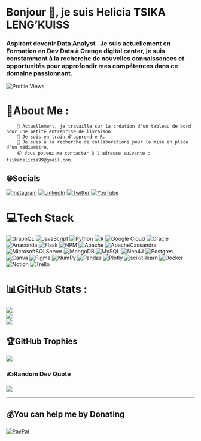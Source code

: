 <!DOCTYPE html>
<html lang="fr">

<body>
    <div class="container">
        <h1>Bonjour 👋, je suis Helicia TSIKA LENG’KUISS</h1>
        <h3>Aspirant devenir Data Analyst . Je suis actuellement en Formation en Dev Data à Orange digital center, je suis constamment à la recherche de nouvelles connaissances et opportunités pour approfondir mes compétences dans ce domaine passionnant.</h3>
        <p class="center"> 
            <img src="https://komarev.com/ghpvc/?username=heli2805&label=Profile%20views&color=0e75b6&style=flat" alt="Profile Views" />
        </p>
        
  # 💫About Me :
        🔭 Actuellement, je travaille sur la création d'un tableau de bord pour une petite entreprise de livraison.  
        🌱 Je suis en train d'apprendre R.  
        👯 Je suis à la recherche de collaborations pour la mise en place d'un médiamètre.  
        📫 Vous pouvez me contacter à l'adresse suivante : tsikahelicia99@gmail.com.

## 🌐Socials
[![Instagram](https://img.shields.io/badge/Instagram-%23E4405F.svg?logo=Instagram&logoColor=white)](https://www.instagram.com/its_lengs/) 
[![LinkedIn](https://img.shields.io/badge/LinkedIn-%230077B5.svg?logo=linkedin&logoColor=white)](https://www.linkedin.com/in/helicia-tsika-leng%E2%80%99kuiss-4831541a0/) 
[![Twitter](https://img.shields.io/badge/Twitter-%231DA1F2.svg?logo=Twitter&logoColor=white)](https://x.com/LENGS21810271) 
[![YouTube](https://img.shields.io/badge/YouTube-%23FF0000.svg?logo=YouTube&logoColor=white)](https://youtube.com/c/UCVJ4jN6ffVLZaRI6b9DKgIw) 

# 💻Tech Stack
![GraphQL](https://img.shields.io/badge/-GraphQL-E10098?style=for-the-badge&logo=graphql&logoColor=white) ![JavaScript](https://img.shields.io/badge/javascript-%23323330.svg?style=for-the-badge&logo=javascript&logoColor=%23F7DF1E) ![Python](https://img.shields.io/badge/python-3670A0?style=for-the-badge&logo=python&logoColor=ffdd54) ![R](https://img.shields.io/badge/r-%23276DC3.svg?style=for-the-badge&logo=r&logoColor=white) ![Google Cloud](https://img.shields.io/badge/Google%20Cloud-%234285F4.svg?style=for-the-badge&logo=google-cloud&logoColor=white) ![Oracle](https://img.shields.io/badge/Oracle-F80000?style=for-the-badge&logo=oracle&logoColor=white) ![Anaconda](https://img.shields.io/badge/Anaconda-%2344A833.svg?style=for-the-badge&logo=anaconda&logoColor=white) ![Flask](https://img.shields.io/badge/flask-%23000.svg?style=for-the-badge&logo=flask&logoColor=white) ![NPM](https://img.shields.io/badge/NPM-%23000000.svg?style=for-the-badge&logo=npm&logoColor=white) ![Apache](https://img.shields.io/badge/apache-%23D42029.svg?style=for-the-badge&logo=apache&logoColor=white) ![ApacheCassandra](https://img.shields.io/badge/cassandra-%231287B1.svg?style=for-the-badge&logo=apache-cassandra&logoColor=white) ![MicrosoftSQLServer](https://img.shields.io/badge/Microsoft%20SQL%20Sever-CC2927?style=for-the-badge&logo=microsoft%20sql%20server&logoColor=white) ![MongoDB](https://img.shields.io/badge/MongoDB-%234ea94b.svg?style=for-the-badge&logo=mongodb&logoColor=white) ![MySQL](https://img.shields.io/badge/mysql-%2300f.svg?style=for-the-badge&logo=mysql&logoColor=white) 	![Neo4J](https://img.shields.io/badge/Neo4j-008CC1?style=for-the-badge&logo=neo4j&logoColor=white) ![Postgres](https://img.shields.io/badge/postgres-%23316192.svg?style=for-the-badge&logo=postgresql&logoColor=white) ![Canva](https://img.shields.io/badge/Canva-%2300C4CC.svg?style=for-the-badge&logo=Canva&logoColor=white) 	![Figma](https://img.shields.io/badge/figma-%23F24E1E.svg?style=for-the-badge&logo=figma&logoColor=white) ![NumPy](https://img.shields.io/badge/numpy-%23013243.svg?style=for-the-badge&logo=numpy&logoColor=white) ![Pandas](https://img.shields.io/badge/pandas-%23150458.svg?style=for-the-badge&logo=pandas&logoColor=white) ![Plotly](https://img.shields.io/badge/Plotly-%233F4F75.svg?style=for-the-badge&logo=plotly&logoColor=white) ![scikit-learn](https://img.shields.io/badge/scikit--learn-%23F7931E.svg?style=for-the-badge&logo=scikit-learn&logoColor=white) ![Docker](https://img.shields.io/badge/docker-%230db7ed.svg?style=for-the-badge&logo=docker&logoColor=white) ![Notion](https://img.shields.io/badge/Notion-%23000000.svg?style=for-the-badge&logo=notion&logoColor=white) ![Trello](https://img.shields.io/badge/Trello-%23026AA7.svg?style=for-the-badge&logo=Trello&logoColor=white)

# 📊GitHub Stats :
![](https://github-readme-stats.vercel.app/api?username=heli2805&theme=vision-friendly-dark&hide_border=false&include_all_commits=false&count_private=false)<br/>
![](https://github-readme-streak-stats.herokuapp.com/?user=heli2805&theme=vision-friendly-dark&hide_border=false)<br/>
![](https://github-readme-stats.vercel.app/api/top-langs/?username=heli2805&theme=vision-friendly-dark&hide_border=false&include_all_commits=false&count_private=false&layout=compact)

## 🏆GitHub Trophies
![](https://github-trophies.vercel.app/?username=heli2805&theme=radical&no-frame=false&no-bg=false&margin-w=4)

### ✍️Random Dev Quote
![](https://quotes-github-readme.vercel.app/api?type=horizontal&theme=dark)


---

  ## 💰You can help me by Donating
  [![PayPal](https://img.shields.io/badge/PayPal-00457C?style=for-the-badge&logo=paypal&logoColor=white)](https://paypal.me/paypal.me/heliciatsika) 

  <!-- Proudly created with GPRM ( https://gprm.itsvg.in ) -->
  
